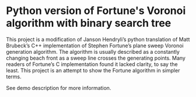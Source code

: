 # Python version of Fortune's Voronoi algorithm with binary search tree

This project is a modification of Janson Hendryli’s python translation of Matt Brubeck’s C++ implementation of Stephen Fortune’s plane sweep Voronoi generation algorithm. The algorithm is usually described as a constantly changing beach front as a sweep line crosses the generating points. Many readers of Fortune’s C implementation found it lacked clarity, to say the least. This project is an attempt to show the Fortune algorithm in simpler terms.

See demo description for more information.
